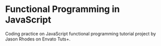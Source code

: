 # Functional Programming in JavaScript
Coding practice on JavaScript functional programming tutorial project by Jason Rhodes on Envato Tuts+.

